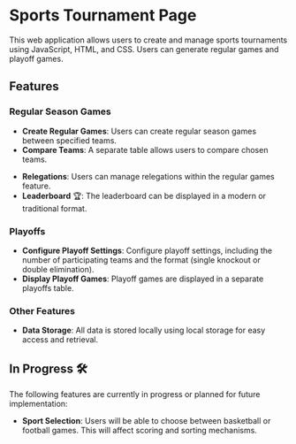 # Sports Tournament Page

This web application allows users to create and manage sports tournaments using JavaScript, HTML, and CSS. Users can generate regular games and playoff games. 
<!-- local storage saugoma. live demo. https://deimantedav.github.io/Sports-tournament-platform/ -->

## Features
<!-- extensive settings for regular season and playoffs: rounds, team number -->

### Regular Season Games

- **Create Regular Games**: Users can create regular season games between specified teams.
- **Compare Teams**: A separate table allows users to compare chosen teams.
<!-- ss -->
- **Relegations**: Users can manage relegations within the regular games feature.
- **Leaderboard** 🏆: The leaderboard can be displayed in a modern or traditional format.
<!-- screenshotus idet -->
<!-- possible auksciusia zemiausia vieta, garantuojanti iskritima laimejima -->
<!-- for better testing exp. generate results. -->


### Playoffs
- **Configure Playoff Settings**: Configure playoff settings, including the number of participating teams and the format (single knockout or double elimination).
- **Display Playoff Games**: Playoff games are displayed in a separate playoffs table.


### Other Features

- **Data Storage**: All data is stored locally using local storage for easy access and retrieval.

## In Progress 🛠️

The following features are currently in progress or planned for future implementation:

- **Sport Selection**: Users will be able to choose between basketball or football games. This will affect scoring and sorting mechanisms.